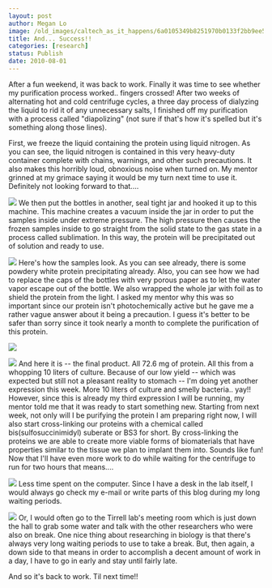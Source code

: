 ```yaml
---
layout: post
author: Megan Lo
image: /old_images/caltech_as_it_happens/6a0105349b8251970b0133f2bb9ee5970b.jpg
title: And... Success!!
categories: [research]
status: Publish
date: 2010-08-01
---
```



After a fun weekend, it was back to work. Finally it was time to see whether my purification process worked.. fingers crossed! After two weeks of alternating hot and cold centrifuge cycles, a three day process of dialyzing the liquid to rid it of any unnecessary salts, I finished off my purification with a process called "diapolizing" (not sure if that's how it's spelled but it's something along those lines).

First, we freeze the liquid containing the protein using liquid nitrogen. As you can see, the liquid nitrogen is contained in this very heavy-duty container complete with chains, warnings, and other such precautions. It also makes this horribly loud, obnoxious noise when turned on. My mentor grinned at my grimace saying it would be my turn next time to use it. Definitely not looking forward to that....


![](/old_images/caltech_as_it_happens/6a0105349b8251970b0133f2bba2a2970b.jpg)
We then put the bottles in another, seal tight jar and hooked it up to this machine. This machine creates a vacuum inside the jar in order to put the samples inside under extreme pressure. The high pressure then causes the frozen samples inside to go straight from the solid state to the gas state in a process called sublimation. In this way, the protein will be precipitated out of solution and ready to use.


![](/old_images/caltech_as_it_happens/6a0105349b8251970b013485df66e9970c.jpg)
Here's how the samples look. As you can see already, there is some powdery white protein precipitating already. Also, you can see how we had to replace the caps of the bottles with very porous paper as to let the water vapor escape out of the bottle. We also wrapped the whole jar with foil as to shield the protein from the light. I asked my mentor why this was so important since our protein isn't photochemically active but he gave me a rather vague answer about it being a precaution. I guess it's better to be safer than sorry since it took nearly a month to complete the purification of this protein.


![](/old_images/caltech_as_it_happens/6a0105349b8251970b013485df71b9970c.jpg)


![](/old_images/6a0105349b8251970b013485df71b9970c-500wi.jpg)
And here it is -- the final product. All 72.6 mg of protein. All this from a whopping 10 liters of culture. Because of our low yield -- which was expected but still not a pleasant reality to stomach -- I'm doing yet another expression this week. More 10 liters of culture and smelly bacteria.. yay!!
However, since this is already my third expression I will be running, my mentor told me that it was ready to start something new. Starting from next week, not only will I be purifying the protein I am preparing right now, I will also start cross-linking our proteins with a chemical called bis(sulfosuccinimidyl) suberate or BS3 for short. By cross-linking the proteins we are able to create more viable forms of biomaterials that have properties similar to the tissue we plan to implant them into. Sounds like fun!
Now that I'll have even more work to do while waiting for the centrifuge to run for two hours that means....


![](/old_images/caltech_as_it_happens/6a0105349b8251970b0133f2bc1566970b.jpg)
Less time spent on the computer. Since I have a desk in the lab itself, I would always go check my e-mail or write parts of this blog during my long waiting periods. 

![](/old_images/caltech_as_it_happens/6a0105349b8251970b0133f2bc124b970b.jpg)
Or, I would often go to the Tirrell lab's meeting room which is just down the hall to grab some water and talk with the other researchers who were also on break. One nice thing about researching in biology is that there's always very long waiting periods to use to take a break. But, then again, a down side to that means in order to accomplish a decent amount of work in a day, I have to go in early and stay until fairly late.

And so it's back to work. Til next time!!

